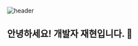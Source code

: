 ![header](https://capsule-render.vercel.app/api?type=waving&color=gradient&height=300&section=header&text=어%20서%20오%20세&20요)

## 안녕하세요! 개발자 재현입니다. 👋

<!--
**chdan-hub/chdan-hub** is a ✨ _special_ ✨ repository because its `README.md` (this file) appears on your GitHub profile.

Here are some ideas to get you started:

- 🔭 I’m currently working on ...
- 🌱 I’m currently learning ...
- 👯 I’m looking to collaborate on ...
- 🤔 I’m looking for help with ...
- 💬 Ask me about ...
- 📫 How to reach me: ...
- 😄 Pronouns: ...
- ⚡ Fun fact: ...
-->

